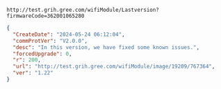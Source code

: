 `http://test.grih.gree.com/wifiModule/Lastversion?firmwareCode=362001065280`

```json
{
  "CreateDate": "2024-05-24 06:12:04",
  "commProtVer": "V2.0.0",
  "desc": "In this version, we have fixed some known issues.",
  "forcedUpgrade": 0,
  "r": 200,
  "url": "http://test.grih.gree.com/wifiModule/image/19209/767364",
  "ver": "1.22"
}
```